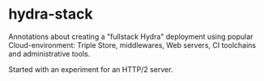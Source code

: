 # hydra-stack

Annotations about creating a "fullstack Hydra" deployment using popular Cloud-environment: Triple Store, middlewares, Web servers, CI toolchains and administrative tools.

Started with an experiment for an HTTP/2 server.
